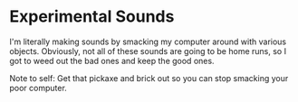 # Experimental Sounds
I'm literally making sounds by smacking my computer around with various objects. Obviously, not all of these sounds are going to be home runs, so I got to weed out the bad ones and keep the good ones.

Note to self: Get that pickaxe and brick out so you can stop smacking your poor computer.
